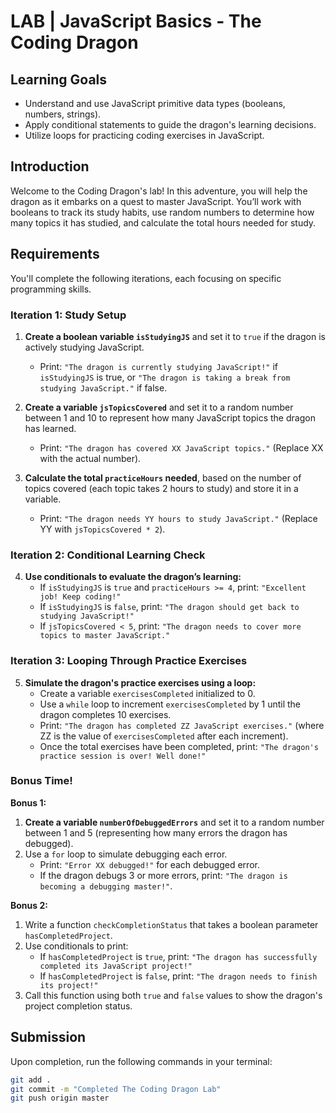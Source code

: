# LAB | JavaScript Basics - The Coding Dragon

## Learning Goals
- Understand and use JavaScript primitive data types (booleans, numbers, strings).
- Apply conditional statements to guide the dragon's learning decisions.
- Utilize loops for practicing coding exercises in JavaScript.

## Introduction
Welcome to the Coding Dragon's lab! In this adventure, you will help the dragon as it embarks on a quest to master JavaScript. You’ll work with booleans to track its study habits, use random numbers to determine how many topics it has studied, and calculate the total hours needed for study.

## Requirements
You'll complete the following iterations, each focusing on specific programming skills.

### Iteration 1: Study Setup
1. **Create a boolean variable `isStudyingJS`** and set it to `true` if the dragon is actively studying JavaScript.
   - Print: `"The dragon is currently studying JavaScript!"` if `isStudyingJS` is true, or `"The dragon is taking a break from studying JavaScript."` if false.

2. **Create a variable `jsTopicsCovered`** and set it to a random number between 1 and 10 to represent how many JavaScript topics the dragon has learned.
   - Print: `"The dragon has covered XX JavaScript topics."` (Replace XX with the actual number).

3. **Calculate the total `practiceHours` needed**, based on the number of topics covered (each topic takes 2 hours to study) and store it in a variable.
   - Print: `"The dragon needs YY hours to study JavaScript."` (Replace YY with `jsTopicsCovered * 2`).

### Iteration 2: Conditional Learning Check
4. **Use conditionals to evaluate the dragon’s learning:**
   - If `isStudyingJS` is `true` and `practiceHours >= 4`, print: `"Excellent job! Keep coding!"`
   - If `isStudyingJS` is `false`, print: `"The dragon should get back to studying JavaScript!"`
   - If `jsTopicsCovered < 5`, print: `"The dragon needs to cover more topics to master JavaScript."`

### Iteration 3: Looping Through Practice Exercises
5. **Simulate the dragon's practice exercises using a loop:**
   - Create a variable `exercisesCompleted` initialized to 0.
   - Use a `while` loop to increment `exercisesCompleted` by 1 until the dragon completes 10 exercises.
   - Print: `"The dragon has completed ZZ JavaScript exercises."` (where ZZ is the value of `exercisesCompleted` after each increment).
   - Once the total exercises have been completed, print: `"The dragon's practice session is over! Well done!"`

### Bonus Time!
**Bonus 1:**
1. **Create a variable `numberOfDebuggedErrors`** and set it to a random number between 1 and 5 (representing how many errors the dragon has debugged).
2. Use a `for` loop to simulate debugging each error.
   - Print: `"Error XX debugged!"` for each debugged error.
   - If the dragon debugs 3 or more errors, print: `"The dragon is becoming a debugging master!"`.

**Bonus 2:**
1. Write a function `checkCompletionStatus` that takes a boolean parameter `hasCompletedProject`.
2. Use conditionals to print:
   - If `hasCompletedProject` is `true`, print: `"The dragon has successfully completed its JavaScript project!"`
   - If `hasCompletedProject` is `false`, print: `"The dragon needs to finish its project!"`
3. Call this function using both `true` and `false` values to show the dragon's project completion status.

## Submission
Upon completion, run the following commands in your terminal:
```bash
git add .
git commit -m "Completed The Coding Dragon Lab"
git push origin master
